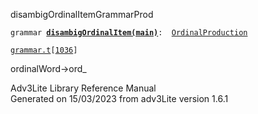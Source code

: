 ---
---
<span class="title">disambigOrdinalItem</span><span class="type">GrammarProd</span>

`grammar `**[`disambigOrdinalItem(main)`](../object/disambigOrdinalItem(main).html)**` :   `[`OrdinalProduction`](../object/OrdinalProduction.html)

[`grammar.t`](../file/grammar.t.html)`[`[`1036`](../source/grammar.t.html#1036)`]`

<div class="gramrule">

ordinalWord-\>ord\_  

</div>

<div class="ftr">

Adv3Lite Library Reference Manual  
Generated on 15/03/2023 from adv3Lite version 1.6.1

</div>
